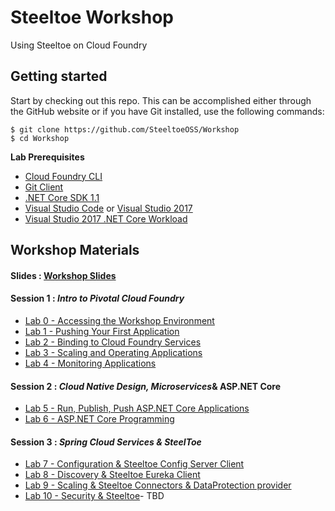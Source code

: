 # Steeltoe Workshop
Using Steeltoe on Cloud Foundry

## Getting started

Start by checking out this repo.  This can be accomplished either through the GitHub website or if you have Git installed, use the following commands:

```
$ git clone https://github.com/SteeltoeOSS/Workshop
$ cd Workshop
```

**Lab Prerequisites**
- [Cloud Foundry CLI](https://github.com/cloudfoundry/cli)
- [Git Client](https://git-scm.com/downloads)
- [.NET Core SDK 1.1](https://www.microsoft.com/net/download/core#/current)
- [Visual Studio Code](https://code.visualstudio.com/) or [Visual Studio 2017]( https://www.visualstudio.com/downloads/ )
- [Visual Studio 2017 .NET Core Workload](https://www.microsoft.com/net/core#windowsvs2017)


## Workshop Materials
#### Slides : [Workshop Slides](Slides/Workshop.pdf)
#### Session 1 : _Intro to Pivotal Cloud Foundry_
  - [Lab 0 - Accessing the Workshop Environment](Session-01/Lab00/lab_00.adoc)
  - [Lab 1 - Pushing Your First Application](Session-01/Lab01/lab_01.adoc)
  - [Lab 2 - Binding to Cloud Foundry Services](Session-01/Lab02/lab_02.adoc)
  - [Lab 3 - Scaling and Operating Applications](Session-01/Lab03/lab_03.adoc)
  - [Lab 4 - Monitoring Applications](Session-01/Lab04/lab_04.adoc)

#### Session 2 : _Cloud Native Design, Microservices_& ASP.NET Core
  - [Lab 5 - Run, Publish, Push ASP.NET Core Applications](Session-02/Lab05/lab_05.adoc)
  - [Lab 6 - ASP.NET Core Programming](Session-02/Lab06/lab_06.adoc)

#### Session 3 : _Spring Cloud Services & SteelToe_
  - [Lab 7 - Configuration & Steeltoe Config Server Client](Session-03/Lab07/lab_07.adoc)
  - [Lab 8 - Discovery & Steeltoe Eureka Client](Session-03/Lab08/lab_08.adoc)
  - [Lab 9 - Scaling & Steeltoe Connectors & DataProtection provider](Session-03/Lab09/lab_09.adoc)
  - [Lab 10 - Security & Steeltoe](Session-03/Lab10/lab_10.adoc)- TBD